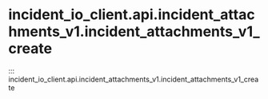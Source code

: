 # incident_io_client.api.incident_attachments_v1.incident_attachments_v1_create

::: incident_io_client.api.incident_attachments_v1.incident_attachments_v1_create